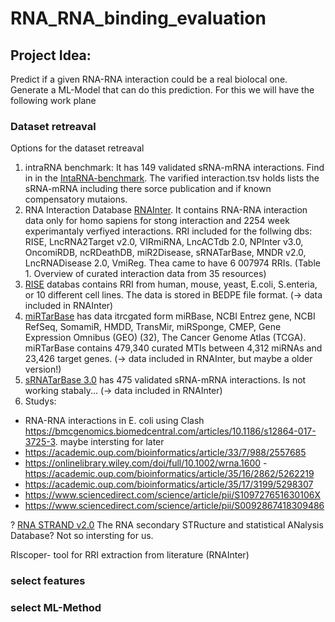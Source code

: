 # RNA_RNA_binding_evaluation

## Project Idea:
Predict if a given RNA-RNA interaction could be a real biolocal one. Generate a ML-Model that can do this prediction. For this we will have the following work plane

### Dataset retreaval
Options for the dataset retreaval
1. intraRNA benchmark: It has 149 validated sRNA-mRNA interactions. Find in in the [IntaRNA-benchmark](https://github.com/BackofenLab/IntaRNA-benchmark). The varified interaction.tsv holds lists the sRNA-mRNA including there sorce publication and if known compensatory mutaions. 
2. RNA Interaction Database [RNAInter](http://www.rna-society.org/rnainter/). It contains RNA-RNA interaction data only for homo sapiens for stong interaction and 2254 week experimantaly verfiyed interactions. RRI included for the follwing dbs: RISE, LncRNA2Target v2.0, VIRmiRNA, LncACTdb 2.0, NPInter v3.0, OncomiRDB, ncRDeathDB, miR2Disease, sRNATarBase, MNDR v2.0, LncRNADisease 2.0, VmiReg. Thea came to have 6 007974 RRIs. (Table 1. Overview of curated interaction data from 35 resources)
3. [RISE](http://rise.life.tsinghua.edu.cn/downloads.html) databas contains RRI from human, mouse, yeast, E.coli, S.enteria, or 10 different cell lines. The data is stored in BEDPE file format. (-> data included in RNAInter) 
4. [miRTarBase](http://mirtarbase.cuhk.edu.cn/php/index.php) has data itrcgated form miRBase, NCBI Entrez gene, NCBI RefSeq, SomamiR, HMDD, TransMir, miRSponge, CMEP, Gene Expression Omnibus (GEO) (32), The Cancer Genome Atlas (TCGA). miRTarBase contains 479,340 curated MTIs between 4,312 miRNAs and 23,426 target genes. (-> data included in RNAInter, but maybe a older version!) 
5. [sRNATarBase 3.0](http://ccb1.bmi.ac.cn:81/srnatarbase/) has 475 validated sRNA-mRNA interactions. Is not working stabaly... (-> data included in RNAInter) 
6. Studys:
- RNA-RNA interactions in E. coli using Clash https://bmcgenomics.biomedcentral.com/articles/10.1186/s12864-017-3725-3. maybe intersting for later
- https://academic.oup.com/bioinformatics/article/33/7/988/2557685
- https://onlinelibrary.wiley.com/doi/full/10.1002/wrna.1600
-https://academic.oup.com/bioinformatics/article/35/16/2862/5262219
- https://academic.oup.com/bioinformatics/article/35/17/3199/5298307
- https://www.sciencedirect.com/science/article/pii/S109727651630106X
- https://www.sciencedirect.com/science/article/pii/S0092867418309486

? [RNA STRAND v2.0](http://www.rnasoft.ca/strand/) The RNA secondary STRucture and statistical ANalysis Database? Not so intersting for us.


RIscoper- tool for RRI extraction from literature (RNAInter)

### select features


### select ML-Method
